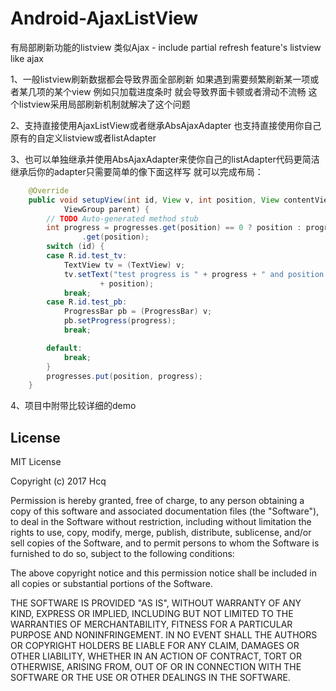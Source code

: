 Android-AjaxListView
====================

有局部刷新功能的listview 类似Ajax - include partial refresh feature's listview like ajax


1、一般listview刷新数据都会导致界面全部刷新 
如果遇到需要频繁刷新某一项或者某几项的某个view 例如只加载进度条时 就会导致界面卡顿或者滑动不流畅
这个listview采用局部刷新机制就解决了这个问题

2、支持直接使用AjaxListView或者继承AbsAjaxAdapter 也支持直接使用你自己原有的自定义listview或者listAdapter

3、也可以单独继承并使用AbsAjaxAdapter来使你自己的listAdapter代码更简洁
继承后你的adapter只需要简单的像下面这样写 就可以完成布局：

```java
	@Override
	public void setupView(int id, View v, int position, View contentView,
			ViewGroup parent) {
		// TODO Auto-generated method stub
		int progress = progresses.get(position) == 0 ? position : progresses
				.get(position);
		switch (id) {
		case R.id.test_tv:
			TextView tv = (TextView) v;
			tv.setText("test progress is " + progress + " and position is "
					+ position);
			break;
		case R.id.test_pb:
			ProgressBar pb = (ProgressBar) v;
			pb.setProgress(progress);
			break;

		default:
			break;
		}
		progresses.put(position, progress);
	}
```

4、项目中附带比较详细的demo

## License

MIT License

Copyright (c) 2017 Hcq

Permission is hereby granted, free of charge, to any person obtaining a copy
of this software and associated documentation files (the "Software"), to deal
in the Software without restriction, including without limitation the rights
to use, copy, modify, merge, publish, distribute, sublicense, and/or sell
copies of the Software, and to permit persons to whom the Software is
furnished to do so, subject to the following conditions:

The above copyright notice and this permission notice shall be included in all
copies or substantial portions of the Software.

THE SOFTWARE IS PROVIDED "AS IS", WITHOUT WARRANTY OF ANY KIND, EXPRESS OR
IMPLIED, INCLUDING BUT NOT LIMITED TO THE WARRANTIES OF MERCHANTABILITY,
FITNESS FOR A PARTICULAR PURPOSE AND NONINFRINGEMENT. IN NO EVENT SHALL THE
AUTHORS OR COPYRIGHT HOLDERS BE LIABLE FOR ANY CLAIM, DAMAGES OR OTHER
LIABILITY, WHETHER IN AN ACTION OF CONTRACT, TORT OR OTHERWISE, ARISING FROM,
OUT OF OR IN CONNECTION WITH THE SOFTWARE OR THE USE OR OTHER DEALINGS IN THE
SOFTWARE.
